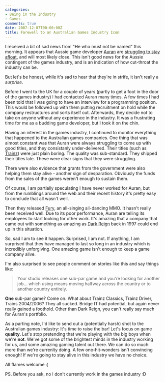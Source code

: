 ```yaml
---
categories:
- Being in the Industry
- Games
comments: true
date: 2007-12-07T00:00:00Z
title: Farewell to an Australian Games Industry Icon
---
```


I received a bit of sad news from "He who must not be named" this morning. It appears that Aussie game developer <a href="http://www.auran.com/" title="Auran">Auran</a> are <a href="http://kotaku.com/gaming/rumor/auran-on-life-support-330643.php" title="Auran on Life-Support">struggling to stay afloat</a>, and will most likely close. This isn't good news for the Aussie contingent of the games industry, and is an indication of how cut-throat the industry can be.

But let's be honest, while it's sad to hear that they're in strife, it isn't really a <em>surprise</em>.<!--more-->

Before I went to the UK for a couple of years (partly to get a foot in the door of the games industry) I had contacted Auran many times. A few times I had been told that I was going to have an interview for a programming position. This would be followed up with them putting recruitment on hold while the company restructures and sorts itself out. Afterwards, they decide not to take on anyone without any experience in the industry. It was a frustrating time for me as a budding game developer, but I took it on the chin.

Having an interest in the games industry, I continued to monitor everything that happened to the Australian games companies. One thing that was almost constant was that Auran were always struggling to come up with good titles, and they consistanly under-delivered. Their titles (such as <a href="http://www.auran.com/trainz/" title="Trainz">Trainz</a>) were just plain boring. The quality was sub-standard. They shipped their titles late. These were clear signs that they were struggling.

There were also evidence that grants from the government were also helping them stay alive - another sign of desparation. Obviously the funds from the sales of the games weren't enough to sustain them.

Of course, I am partially speculating I have never worked for Auran, but from the rumblings around the web and their recent history it's pretty easy to conclude that all wasn't well.

Then they released <a href="http://www.unleashthefury.com/" title="Fury">Fury</a>, an all-singing all-dancing MMO. It hasn't really been received well. Due to its poor performance, Auran are telling its employees to start looking for other work. It's amazing that a company that came out with something as amazing as <a href="http://www.auran.com/games/darkreign/default.htm" title="Dark Reign">Dark Reign</a> back in 1997 could end up in this situation.

So, sad I am to see it happen. Surprised, I am not. If anything, I am surprised that they have managed to last so long in an industry which is incredibly unforgiving. One amazing game isn't enough to keep a game company alive.

I'm also surprised to see people comment on stories like this and say things like:<blockquote><p>Your studio releases one sub-par game and you're looking for another job... which using means moving halfway across the country or to another country entirely.</p></blockquote><strong>One</strong> sub-par game? Come on. What about Trainz Classics, Trainz Driver, Trains 2004/2006? They all sucked. Bridge IT had potential, but again never really gained a foothold. Other than Dark Reign, you can't really say much for Auran's portfolio.

As a parting note, I'd like to send out a (potentially harsh) shot to the Australian games industry: It's time to raise the bar! Let's focus on game <strong>quality</strong>. Let's stop pretending that we're playing with the big boys when we're <strong>not</strong>. We've got some of the brightest minds in the industry working for us, and some amazing gaming talent out there. We can do so much more than we're currenlty doing. A few one-hit-wonders isn't convincing enough! If we're going to stay alive in this industry we have no choice.

All flames welcome :)

PS. Before you ask, no I don't currently work in the games industry :D
